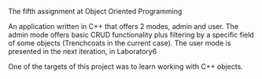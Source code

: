 The fifth assignment at Object Oriented Programming

An application written in C++ that offers 2 modes, admin and user.
The admin mode offers basic CRUD functionality plus filtering by a specific field of some objects (Trenchcoats in the current case).
The user mode is presented in the next iteration, in Laboratory6

One of the targets of this project was to learn working with C++ objects.